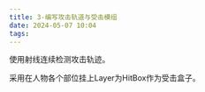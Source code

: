 ```yaml
---
title: 3-编写攻击轨道与受击模组
date: 2024-05-07 10:04
tags:
---
```

使用射线连续检测攻击轨迹。



采用在人物各个部位挂上Layer为HitBox作为受击盒子。